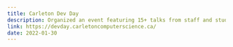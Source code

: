 ```yaml
---
title: Carleton Dev Day
description: Organized an event featuring 15+ talks from staff and students.
link: https://devday.carletoncomputerscience.ca/
date: 2022-01-30
---
```

